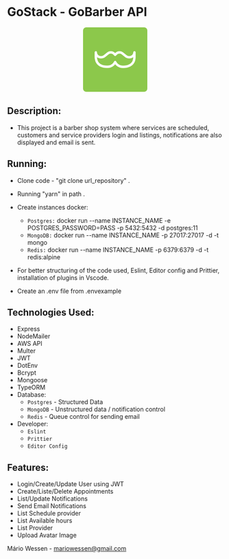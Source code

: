 ﻿<head>
	<h1>  GoStack - GoBarber API</h1>
</head>
<body>
	<p align="center">
  <img src="logogobarber.svg" width="150" title="Go Barber">
</p>
<div>
  
  ##  Description:  
   - This project is a barber shop system where services are scheduled, customers and service providers login and listings, notifications are also displayed and email is sent.
   
  ##  Running:  
   - Clone code - "git clone url_repository" .
   - Running "yarn" in path .
   - Create instances docker: 
        - `Postgres:` docker run --name INSTANCE_NAME -e POSTGRES_PASSWORD=PASS -p 5432:5432 -d postgres:11
        - `MongoDB:` docker run --name INSTANCE_NAME -p 27017:27017 -d -t mongo
        - `Redis:` docker run --name INSTANCE_NAME -p 6379:6379 -d -t redis:alpine
   - For better structuring of the code used, Eslint, Editor config and Prittier, installation of plugins in Vscode.
   
   - Create an .env file from .envexample
  
   ##  Technologies Used:
   - Express  
   - NodeMailer
   - AWS API
   - Multer
   - JWT
   - DotEnv
   - Bcrypt
   - Mongoose
   - TypeORM
   - Database: 
        - `Postgres` - Structured Data
        - `MongoDB`  - Unstructured data / notification control
        - `Redis`    - Queue control for sending email
   - Developer:
        - `Eslint`
        - `Prittier`
        - `Editor Config`
   
     
  
  ## Features:
  - Login/Create/Update User using JWT
  - Create/Liste/Delete Appointments
  - List/Update Notifications
  - Send Email Notifications
  - List Schedule provider
  - List Available hours
  - List Provider
  - Upload Avatar Image
   
</div>

</body>

<footer>
  <p>Mário Wessen - <a href="mailto:mariowessen@gmail.com">mariowessen@gmail.com</a></p>
</footer>
